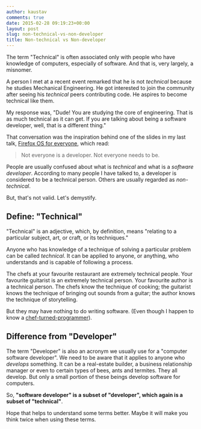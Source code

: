 ```yaml
---
author: kaustav
comments: true
date: 2015-02-28 09:19:23+00:00
layout: post
slug: non-technical-vs-non-developer
title: Non-technical vs Non-developer
---
```


The term "Technical" is often associated only with people who have knowledge of computers, especially of software. And that is, very largely, a misnomer.

A person I met at a recent event remarked that he is not _technical_ because he studies Mechanical Engineering. He got interested to join the community after seeing his _technical_ peers contributing code. He aspires to become technical like them.

My response was, "Dude! You are studying the core of engineering. That is as much technical as it can get. If you are talking about being a software developer, well, that is a different thing."

That conversation was the inspiration behind one of the slides in my last talk, [Firefox OS for everyone](http://kaustavdm.in/2015/02/firefox-os-for-everyone.html), which read:

> Not everyone is a developer. Not everyone needs to be.

People are usually confused about what is _technical_ and what is a _software developer_. According to many people I have talked to, a developer is considered to be a technical person. Others are usually regarded as _non-technical_.

But, that's not valid. Let's demystify.<!-- more -->

## Define: "Technical"

"Technical" is an adjective, which, by definition, means "relating to a particular subject, art, or craft, or its techniques."

Anyone who has knowledge of a technique of solving a particular problem can be called _technical_. It can be applied to anyone, or anything, who understands and is capable of following a process.

The chefs at your favourite restaurant are extremely technical people. Your favourite guitarist is an extremely technical person. Your favourite author is a technical person. The chefs know the technique of cooking; the guitarist knows the technique of bringing out sounds from a guitar; the author knows the technique of storytelling.

But they may have nothing to do writing software. (Even though I happen to know a [chef-turned-programmer](http://twitter.com/dietrich)).

## Difference from "Developer"

The term "Developer" is also an acronym we usually use for a "computer software developer". We need to be aware that it applies to anyone who _develops_ something. It can be a real-estate builder, a business relationship manager or even to certain types of bees, ants and termites. They all develop. But only a small portion of these beings develop software for computers.

So, **"software developer" is a subset of "developer", which again is a subset of "technical"**.

Hope that helps to understand some terms better. Maybe it will make you think twice when using these terms.
